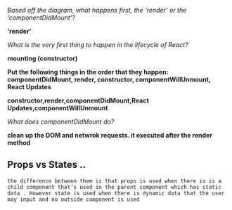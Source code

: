 
*Based off the diagram, what happens first, the ‘render’ or the ‘componentDidMount’?*

**‘render’**

*What is the very first thing to happen in the lifecycle of React?*

**mounting (constructor)**

**Put the following things in the order that they happen: componentDidMount, render, constructor, componentWillUnmount, React Updates**

**constructor,render,componentDidMount,React Updates,componentWillUnmount**
  

*What does componentDidMount do?*

**clean up the DOM and netwrok requests. it executed after the render method**


## Props vs States ..

    the difference between them is that props is used when there is is a child component that's used in the parent component which has static data . However state is used when there is dynamic data that the user may input and no outside component is used

